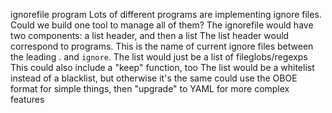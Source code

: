 ignorefile program
	Lots of different programs are implementing ignore files. Could we build one tool to manage all of them?
	The ignorefile would have two components: a list header, and then a list
		The list header would correspond to programs. This is the name of current ignore files between the leading . and `ignore`.
		The list would just be a list of fileglobs/regexps
	This could also include a "keep" function, too
		The list would be a whitelist instead of a blacklist, but otherwise it's the same
	could use the OBOE format for simple things, then "upgrade" to YAML for more complex features
